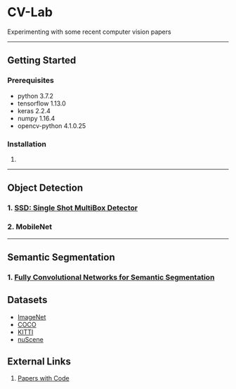 # CV-Lab
Experimenting with some recent computer vision papers

---

## Getting Started

### Prerequisites
* python 3.7.2
* tensorflow 1.13.0 
* keras 2.2.4
* numpy 1.16.4
* opencv-python 4.1.0.25

### Installation
1. 

---

## Object Detection

### 1. [SSD: Single Shot MultiBox Detector](https://arxiv.org/abs/1512.02325)

### 2. MobileNet

---
## Semantic Segmentation

### 1. [Fully Convolutional Networks for Semantic Segmentation](https://people.eecs.berkeley.edu/~jonlong/long_shelhamer_fcn.pdf)

## Datasets
* [ImageNet](http://www.image-net.org/)
* [COCO](http://cocodataset.org/#home)
* [KITTI](http://www.cvlibs.net/datasets/kitti/)
* [nuScene](https://www.nuscenes.org/)

## External Links
1. [Papers with Code](https://paperswithcode.com/area/computer-vision)
